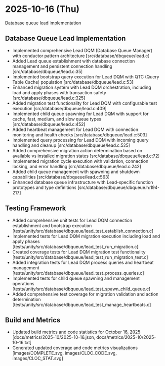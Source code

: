 # 2025-10-16 (Thu)

Database queue lead implementation

## Database Queue Lead Implementation

- Implemented comprehensive Lead DQM (Database Queue Manager) with conductor pattern architecture [src/database/dbqueue/lead.c]
- Added Lead queue establishment with database connection management and persistent connection handling [src/database/dbqueue/lead.c:35]
- Implemented bootstrap query execution for Lead DQM with QTC (Query Table Cache) population [src/database/dbqueue/lead.c:53]
- Enhanced migration system with Lead DQM orchestration, including load and apply phases with transaction safety [src/database/dbqueue/lead.c:325]
- Added migration test functionality for Lead DQM with configurable test execution [src/database/dbqueue/lead.c:409]
- Implemented child queue spawning for Lead DQM with support for cache, fast, medium, and slow queue types [src/database/dbqueue/lead.c:452]
- Added heartbeat management for Lead DQM with connection monitoring and health checks [src/database/dbqueue/lead.c:503]
- Implemented query processing for Lead DQM with incoming query handling and cleanup [src/database/dbqueue/lead.c:525]
- Added comprehensive migration action determination based on available vs installed migration states [src/database/dbqueue/lead.c:72]
- Implemented migration cycle execution with validation, connection locking, and error handling [src/database/dbqueue/lead.c:242]
- Added child queue management with spawning and shutdown capabilities [src/database/dbqueue/lead.c:563]
- Enhanced database queue infrastructure with Lead-specific function prototypes and type definitions [src/database/dbqueue/dbqueue.h:194-217]

## Testing Framework

- Added comprehensive unit tests for Lead DQM connection establishment and bootstrap execution [tests/unity/src/database/dbqueue/lead_test_establish_connection.c]
- Implemented tests for Lead DQM migration execution including load and apply phases [tests/unity/src/database/dbqueue/lead_test_run_migration.c]
- Created coverage tests for Lead DQM migration test functionality [tests/unity/src/database/dbqueue/lead_test_run_migration_test.c]
- Added integration tests for Lead DQM process queries and heartbeat management [tests/unity/src/database/dbqueue/lead_test_process_queries.c]
- Implemented tests for child queue spawning and management operations [tests/unity/src/database/dbqueue/lead_test_spawn_child_queue.c]
- Added comprehensive test coverage for migration validation and action determination [tests/unity/src/database/dbqueue/lead_test_manage_heartbeats.c]

## Build and Metrics

- Updated build metrics and code statistics for October 16, 2025 [docs/metrics/2025-10/2025-10-16.json, docs/metrics/2025-10/2025-10-16.txt]
- Generated updated coverage and code metrics visualizations [images/COMPLETE.svg, images/CLOC_CODE.svg, images/CLOC_STAT.svg]